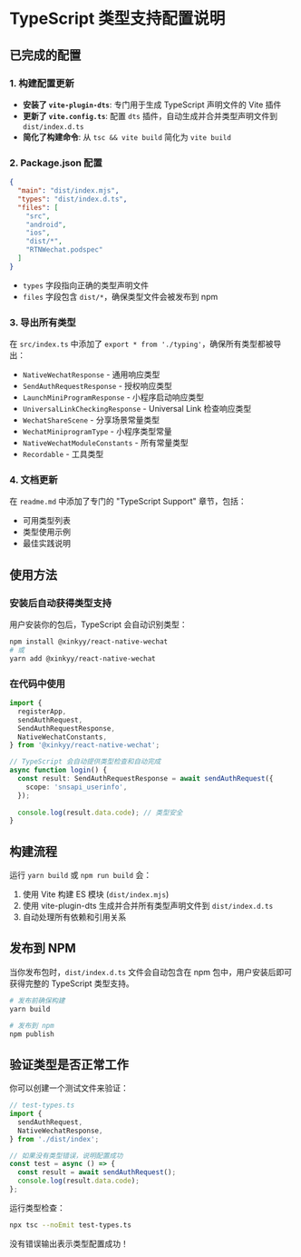 # TypeScript 类型支持配置说明

## 已完成的配置

### 1. 构建配置更新

- **安装了 `vite-plugin-dts`**: 专门用于生成 TypeScript 声明文件的 Vite 插件
- **更新了 `vite.config.ts`**: 配置 `dts` 插件，自动生成并合并类型声明文件到 `dist/index.d.ts`
- **简化了构建命令**: 从 `tsc && vite build` 简化为 `vite build`

### 2. Package.json 配置

```json
{
  "main": "dist/index.mjs",
  "types": "dist/index.d.ts",
  "files": [
    "src",
    "android",
    "ios",
    "dist/*",
    "RTNWechat.podspec"
  ]
}
```

- `types` 字段指向正确的类型声明文件
- `files` 字段包含 `dist/*`，确保类型文件会被发布到 npm

### 3. 导出所有类型

在 `src/index.ts` 中添加了 `export * from './typing'`，确保所有类型都被导出：

- `NativeWechatResponse` - 通用响应类型
- `SendAuthRequestResponse` - 授权响应类型
- `LaunchMiniProgramResponse` - 小程序启动响应类型
- `UniversalLinkCheckingResponse` - Universal Link 检查响应类型
- `WechatShareScene` - 分享场景常量类型
- `WechatMiniprogramType` - 小程序类型常量
- `NativeWechatModuleConstants` - 所有常量类型
- `Recordable` - 工具类型

### 4. 文档更新

在 `readme.md` 中添加了专门的 "TypeScript Support" 章节，包括：
- 可用类型列表
- 类型使用示例
- 最佳实践说明

## 使用方法

### 安装后自动获得类型支持

用户安装你的包后，TypeScript 会自动识别类型：

```bash
npm install @xinkyy/react-native-wechat
# 或
yarn add @xinkyy/react-native-wechat
```

### 在代码中使用

```typescript
import {
  registerApp,
  sendAuthRequest,
  SendAuthRequestResponse,
  NativeWechatConstants,
} from '@xinkyy/react-native-wechat';

// TypeScript 会自动提供类型检查和自动完成
async function login() {
  const result: SendAuthRequestResponse = await sendAuthRequest({
    scope: 'snsapi_userinfo',
  });
  
  console.log(result.data.code); // 类型安全
}
```

## 构建流程

运行 `yarn build` 或 `npm run build` 会：
1. 使用 Vite 构建 ES 模块 (`dist/index.mjs`)
2. 使用 vite-plugin-dts 生成并合并所有类型声明文件到 `dist/index.d.ts`
3. 自动处理所有依赖和引用关系

## 发布到 NPM

当你发布包时，`dist/index.d.ts` 文件会自动包含在 npm 包中，用户安装后即可获得完整的 TypeScript 类型支持。

```bash
# 发布前确保构建
yarn build

# 发布到 npm
npm publish
```

## 验证类型是否正常工作

你可以创建一个测试文件来验证：

```typescript
// test-types.ts
import {
  sendAuthRequest,
  NativeWechatResponse,
} from './dist/index';

// 如果没有类型错误，说明配置成功
const test = async () => {
  const result = await sendAuthRequest();
  console.log(result.data.code);
};
```

运行类型检查：
```bash
npx tsc --noEmit test-types.ts
```

没有错误输出表示类型配置成功！

